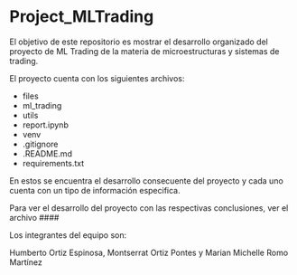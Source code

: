 # Project_MLTrading
El objetivo de este repositorio es mostrar el desarrollo organizado del proyecto de ML Trading de la materia de microestructuras y sistemas de trading.

El proyecto cuenta con los siguientes archivos:

- files
- ml_trading
- utils
- report.ipynb
- venv
- .gitignore
- .README.md
- requirements.txt

En estos se encuentra el desarrollo consecuente del proyecto y cada uno cuenta con un tipo de información especifica.

Para ver el desarrollo del proyecto con las respectivas conclusiones, ver el archivo ####



Los integrantes del equipo son:

Humberto Ortiz Espinosa, Montserrat Ortiz Pontes y Marian Michelle Romo Martínez
